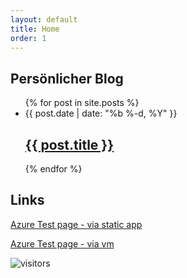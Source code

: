 ```yaml
---
layout: default
title: Home
order: 1
---
```

## Persönlicher Blog

<ul class="post-list">
  {% for post in site.posts %}
    <li>
        <span class="post-meta">{{ post.date | date: "%b %-d, %Y" }}</span>
        <h2>
          <a class="post-link" href="{{ post.url | prepend: site.baseurl }}">{{ post.title }}</a>
        </h2>
    </li>
  {% endfor %}
</ul>

## Links
[Azure Test page - via static app](https://proud-sky-0fe630703.1.azurestaticapps.net/)

[Azure Test page - via vm](http://20.160.58.41/)

![visitors](https://visitor-badge.glitch.me/badge?page_id=mittch.mittch.github.io)